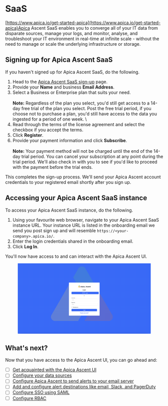# SaaS

[https://www.apica.io/get-started-apica](https://www.apica.io/get-started-apica)Apica Ascent SaaS enables you to converge all of your IT data from disparate sources, manage your logs, and monitor, analyse, and troubleshoot your IT environment in real-time at infinite scale - without the need to manage or scale the underlying infrastructure or storage.

## Signing up for Apica Ascent SaaS

If you haven't signed up for Apica Ascent SaaS, do the following.

1. Head to the [Apica Ascent SaaS sign-up](https://www.apica.io/get-started-apica) page.
2. Provide your **Name** and business **Email Address**.
3. Select a Business or Enterprise plan that suits your need.\
   \
   **Note:** Regardless of the plan you select, you'd still get access to a 14-day free trial of the plan you select. Post the free trial period, if you choose not to purchase a plan, you'd still have access to the data you ingested for a period of one week. \\
4. Read through the terms of the license agreement and select the checkbox if you accept the terms.
5. Click **Register**.
6. Provide your payment information and click **Subscribe**.\
   \
   **Note:** Your payment method will not be charged until the end of the 14-day trial period. You can cancel your subscription at any point during the trial period. We'll also check in with you to see if you'd like to proceed with the payment before the trial ends.

This completes the sign-up process. We'll send your Apica Ascent account credentials to your registered email shortly after you sign up.

## Accessing your Apica Ascent SaaS instance

To access your Apica Ascent SaaS instance, do the following.

1. Using your favourite web browser, navigate to your Apica Ascent SaaS instance URL. Your instance URL is listed in the onboarding email we send you post sign up and will resemble `https://<your-company>.apica.io/`.
2. Enter the login credentials shared in the onboarding email.
3. Click **Log In**.

You'll now have access to and can interact with the Apica Ascent UI.

<figure><img src="../.gitbook/assets/Screen Shot 2024-01-21 at 5.03.07 AM.png" alt=""><figcaption></figcaption></figure>

## What's next?

Now that you have access to the Apica Ascent UI, you can go ahead and:

* [ ] [Get acquainted with the Apica Ascent UI](../introduction/readme/the-logiq-ui.md)
* [ ] [Configure your data sources](../integrations/overview/)
* [ ] [Configure Apica Ascent to send alerts to your email server](../logiq-ui-configuration/email-configuration-setup.md)
* [ ] [Add and configure alert destinations like email, Slack, and PagerDuty](../integrations/alert-destinations.md)
* [ ] [Configure SSO using SAML](../logiq-ui-configuration/single-sign-on-configuration.md)
* [ ] [Configure RBAC](../log-management/configuring-rbac.md)
